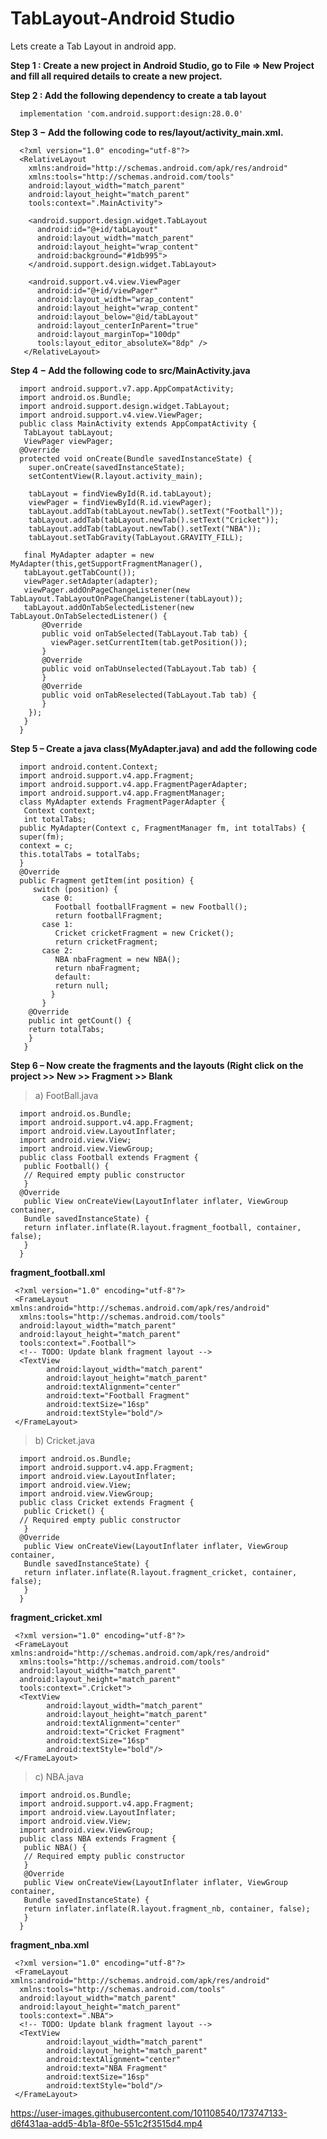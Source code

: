 # TabLayout-Android Studio

Lets create a Tab Layout in android app.

**Step 1 : Create a new project in Android Studio, go to File ⇒ New Project and fill all required details to create a new project.**

**Step 2 : Add the following dependency to create a tab layout**

      implementation 'com.android.support:design:28.0.0'
  
**Step 3 − Add the following code to res/layout/activity_main.xml.**

      <?xml version="1.0" encoding="utf-8"?>
      <RelativeLayout
        xmlns:android="http://schemas.android.com/apk/res/android"
        xmlns:tools="http://schemas.android.com/tools"
        android:layout_width="match_parent"
        android:layout_height="match_parent"
        tools:context=".MainActivity">
        
        <android.support.design.widget.TabLayout
          android:id="@+id/tabLayout"
          android:layout_width="match_parent"
          android:layout_height="wrap_content"
          android:background="#1db995">
        </android.support.design.widget.TabLayout>
        
        <android.support.v4.view.ViewPager
          android:id="@+id/viewPager"
          android:layout_width="wrap_content"
          android:layout_height="wrap_content"
          android:layout_below="@id/tabLayout"
          android:layout_centerInParent="true"
          android:layout_marginTop="100dp"
          tools:layout_editor_absoluteX="8dp" />
       </RelativeLayout>

**Step 4 − Add the following code to src/MainActivity.java**

      import android.support.v7.app.AppCompatActivity;
      import android.os.Bundle;
      import android.support.design.widget.TabLayout;
      import android.support.v4.view.ViewPager;
      public class MainActivity extends AppCompatActivity {
       TabLayout tabLayout;
       ViewPager viewPager;
      @Override
      protected void onCreate(Bundle savedInstanceState) {
        super.onCreate(savedInstanceState);
        setContentView(R.layout.activity_main);
        
        tabLayout = findViewById(R.id.tabLayout);
        viewPager = findViewById(R.id.viewPager);
        tabLayout.addTab(tabLayout.newTab().setText("Football"));
        tabLayout.addTab(tabLayout.newTab().setText("Cricket"));
        tabLayout.addTab(tabLayout.newTab().setText("NBA"));
        tabLayout.setTabGravity(TabLayout.GRAVITY_FILL);
      
       final MyAdapter adapter = new MyAdapter(this,getSupportFragmentManager(),
       tabLayout.getTabCount());
       viewPager.setAdapter(adapter);
       viewPager.addOnPageChangeListener(new TabLayout.TabLayoutOnPageChangeListener(tabLayout));
       tabLayout.addOnTabSelectedListener(new TabLayout.OnTabSelectedListener() {
           @Override
           public void onTabSelected(TabLayout.Tab tab) {
             viewPager.setCurrentItem(tab.getPosition());
           }
           @Override
           public void onTabUnselected(TabLayout.Tab tab) {
           }
           @Override
           public void onTabReselected(TabLayout.Tab tab) {
           }
        });
       }
      }
      
**Step 5 – Create a java class(MyAdapter.java) and add the following code**

      import android.content.Context;
      import android.support.v4.app.Fragment;
      import android.support.v4.app.FragmentPagerAdapter;
      import android.support.v4.app.FragmentManager;
      class MyAdapter extends FragmentPagerAdapter {
       Context context;
       int totalTabs;
      public MyAdapter(Context c, FragmentManager fm, int totalTabs) {
      super(fm);
      context = c;
      this.totalTabs = totalTabs;
      }
      @Override
      public Fragment getItem(int position) {
         switch (position) {
           case 0:
              Football footballFragment = new Football();
              return footballFragment;
           case 1:
              Cricket cricketFragment = new Cricket();
              return cricketFragment;
           case 2:
              NBA nbaFragment = new NBA();
              return nbaFragment;
              default:
              return null;
             }
           }
        @Override
        public int getCount() {
        return totalTabs;
        }
       }
       
**Step 6 – Now create the fragments and the layouts (Right click on the project >> New >> Fragment >> Blank**

> a) FootBall.java

      import android.os.Bundle;
      import android.support.v4.app.Fragment;
      import android.view.LayoutInflater;
      import android.view.View;
      import android.view.ViewGroup;
      public class Football extends Fragment {
       public Football() {
       // Required empty public constructor
       }
      @Override
       public View onCreateView(LayoutInflater inflater, ViewGroup container,
       Bundle savedInstanceState) {
       return inflater.inflate(R.layout.fragment_football, container, false);
       }
      }
      
**fragment_football.xml**

     <?xml version="1.0" encoding="utf-8"?>
     <FrameLayout xmlns:android="http://schemas.android.com/apk/res/android"
      xmlns:tools="http://schemas.android.com/tools"
      android:layout_width="match_parent"
      android:layout_height="match_parent"
      tools:context=".Football">
      <!-- TODO: Update blank fragment layout -->
      <TextView
            android:layout_width="match_parent"
            android:layout_height="match_parent"
            android:textAlignment="center"
            android:text="Football Fragment"
            android:textSize="16sp"
            android:textStyle="bold"/>
     </FrameLayout>
      
      
> b) Cricket.java


      import android.os.Bundle;
      import android.support.v4.app.Fragment;
      import android.view.LayoutInflater;
      import android.view.View;
      import android.view.ViewGroup;
      public class Cricket extends Fragment {
       public Cricket() {
      // Required empty public constructor
       }
      @Override
       public View onCreateView(LayoutInflater inflater, ViewGroup container,
       Bundle savedInstanceState) {
       return inflater.inflate(R.layout.fragment_cricket, container, false);
       }
      } 
      
      
**fragment_cricket.xml**


     <?xml version="1.0" encoding="utf-8"?>
     <FrameLayout xmlns:android="http://schemas.android.com/apk/res/android"
      xmlns:tools="http://schemas.android.com/tools"
      android:layout_width="match_parent"
      android:layout_height="match_parent"
      tools:context=".Cricket">
      <TextView
            android:layout_width="match_parent"
            android:layout_height="match_parent"
            android:textAlignment="center"
            android:text="Cricket Fragment"
            android:textSize="16sp"
            android:textStyle="bold"/>
     </FrameLayout>
      
      
> c) NBA.java


      import android.os.Bundle;
      import android.support.v4.app.Fragment;
      import android.view.LayoutInflater;
      import android.view.View;
      import android.view.ViewGroup;
      public class NBA extends Fragment {
       public NBA() {
       // Required empty public constructor
       }
       @Override
       public View onCreateView(LayoutInflater inflater, ViewGroup container,
       Bundle savedInstanceState) {
       return inflater.inflate(R.layout.fragment_nb, container, false);
       }
      }
      
      
**fragment_nba.xml**


     <?xml version="1.0" encoding="utf-8"?>
     <FrameLayout xmlns:android="http://schemas.android.com/apk/res/android"
      xmlns:tools="http://schemas.android.com/tools"
      android:layout_width="match_parent"
      android:layout_height="match_parent"
      tools:context=".NBA">
      <!-- TODO: Update blank fragment layout -->
      <TextView
            android:layout_width="match_parent"
            android:layout_height="match_parent"
            android:textAlignment="center"
            android:text="NBA Fragment"
            android:textSize="16sp"
            android:textStyle="bold"/>
     </FrameLayout>
      
     



https://user-images.githubusercontent.com/101108540/173747133-d6f431aa-add5-4b1a-8f0e-551c2f3515d4.mp4

